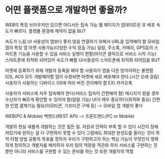 # 어떤 플랫폼으로 개발하면 좋을까?

WEB의 특징
브라우저만 있으면 어디서든 접속 가능
웹 페이지가 업데이트된 후 배포 속도가 빠르다.
플랫폼 환경에 제약이 없음
BUT

속도가 느림
UI 사용성이 앱보다 좋지 않음
연결하기 위해서 URL을 입력해야 함
모바일 앱의 특징
앱 마켓 사용가능(다양한 수익 창출 가능)
알람, 주소록, 카메라, GPS등의 스마트폰 기능을 사용할 수 있음
서비스 실행이 편함(아이콘 클릭으로 서비스 시작 가능)
스마트폰에 최적화 되어있어 속도가 빠름
UI사용성이 스마트폰에 최적화 되어있음
BUT

마켓에 등록하기 위해 개발자 등록을 해야 함
사용자가 앱을 다운 받아야하는 불편함
IOS, AOS 모두 개발해야함
앱이 수정되면 마켓에 새로 배포해야 한다.(시간 오래 걸림)
사용자가 사용하는 디바이스 OS에 따라 버전 관리해야 함
EX) 카카오톡

사용자가 서비스에 자주 접속해야 한다(서비스 접속이 간편해야 함)
메시지가 왔을 경우 수신자가 빠르게 확인할 수 있어야 함(알람 기능)
UI가 매우 중요하다(최적화 중요)
간편한 인앱 결제기능 필요(이모티콘, 기프티콘 구매 등)
-> 모바일 앱 개발이 좋다

WEB(PC & Mobile)
백엔드(REST API) -> 프론트엔드(PC or Mobile)

개발의 현실
새롭게 개발하는 것은 힘든 일. 자원과 인력이 부족 할 수 있다
시간이 정해져있기에 원하는 걸 다 구현하지 못할 수 있다
그럼에도 최대한 완성도를 올리는 것이 목적
타협 방법
공통의 목표를 정하자
우리가 구현하고자 하는 핵심 기능이 무엇인지 명확하게 정의하고 개발자를 배치하자
우리 팀의 역량을 객관화 하자
서비스를 구현하는 것 뿐만 아니라 서비스를 구현할 수 있는 준비를 하는 것 또한 개발자의 역할